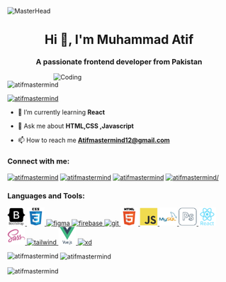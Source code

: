 ![MasterHead](https://i.pinimg.com/originals/0f/25/e4/0f25e4668c1c7740b5ed41835339d67f.gif)


<h1 align="center">Hi 👋, I'm Muhammad Atif</h1>
<h3 align="center">A passionate frontend developer from Pakistan</h3>

<img align="right" alt="Coding" width="400" src="https://img.freepik.com/free-vector/coding-concept-illustration_114360-1155.jpg?size=338&ext=jpg&ga=GA1.1.1700460183.1708473600&semt=ais">

<p align="left"> <img src="https://komarev.com/ghpvc/?username=atifmastermind&label=Profile%20views&color=0e75b6&style=flat" alt="atifmastermind" /> </p>

<p align="left"> <a href="https://twitter.com/atifmastermind" target="blank"><img src="https://img.shields.io/twitter/follow/atifmastermind?logo=twitter&style=for-the-badge" alt="atifmastermind" /></a> </p>

- 🌱 I’m currently learning **React**

- 💬 Ask me about **HTML,CSS ,Javascript**

- 📫 How to reach me **Atifmastermind12@gmail.com**

<h3 align="left">Connect with me:</h3>
<p align="left">
<a href="https://codepen.io/atifmastermind" target="blank"><img align="center" src="https://raw.githubusercontent.com/rahuldkjain/github-profile-readme-generator/master/src/images/icons/Social/codepen.svg" alt="atifmastermind" height="30" width="40" /></a>
<a href="https://twitter.com/atifmastermind" target="blank"><img align="center" src="https://raw.githubusercontent.com/rahuldkjain/github-profile-readme-generator/master/src/images/icons/Social/twitter.svg" alt="atifmastermind" height="30" width="40" /></a>
<a href="https://linkedin.com/in/atifmastermind" target="blank"><img align="center" src="https://raw.githubusercontent.com/rahuldkjain/github-profile-readme-generator/master/src/images/icons/Social/linked-in-alt.svg" alt="atifmastermind" height="30" width="40" /></a>
<a href="https://instagram.com/atifmastermind/" target="blank"><img align="center" src="https://raw.githubusercontent.com/rahuldkjain/github-profile-readme-generator/master/src/images/icons/Social/instagram.svg" alt="atifmastermind/" height="30" width="40" /></a>
</p>

<h3 align="left">Languages and Tools:</h3>
<p align="left"> <a href="https://getbootstrap.com" target="_blank" rel="noreferrer"> <img src="https://raw.githubusercontent.com/devicons/devicon/master/icons/bootstrap/bootstrap-plain-wordmark.svg" alt="bootstrap" width="40" height="40"/> </a> <a href="https://www.w3schools.com/css/" target="_blank" rel="noreferrer"> <img src="https://raw.githubusercontent.com/devicons/devicon/master/icons/css3/css3-original-wordmark.svg" alt="css3" width="40" height="40"/> </a> <a href="https://www.figma.com/" target="_blank" rel="noreferrer"> <img src="https://www.vectorlogo.zone/logos/figma/figma-icon.svg" alt="figma" width="40" height="40"/> </a> <a href="https://firebase.google.com/" target="_blank" rel="noreferrer"> <img src="https://www.vectorlogo.zone/logos/firebase/firebase-icon.svg" alt="firebase" width="40" height="40"/> </a> <a href="https://git-scm.com/" target="_blank" rel="noreferrer"> <img src="https://www.vectorlogo.zone/logos/git-scm/git-scm-icon.svg" alt="git" width="40" height="40"/> </a> <a href="https://www.w3.org/html/" target="_blank" rel="noreferrer"> <img src="https://raw.githubusercontent.com/devicons/devicon/master/icons/html5/html5-original-wordmark.svg" alt="html5" width="40" height="40"/> </a> <a href="https://developer.mozilla.org/en-US/docs/Web/JavaScript" target="_blank" rel="noreferrer"> <img src="https://raw.githubusercontent.com/devicons/devicon/master/icons/javascript/javascript-original.svg" alt="javascript" width="40" height="40"/> </a> <a href="https://www.mysql.com/" target="_blank" rel="noreferrer"> <img src="https://raw.githubusercontent.com/devicons/devicon/master/icons/mysql/mysql-original-wordmark.svg" alt="mysql" width="40" height="40"/> </a> <a href="https://www.photoshop.com/en" target="_blank" rel="noreferrer"> <img src="https://raw.githubusercontent.com/devicons/devicon/master/icons/photoshop/photoshop-line.svg" alt="photoshop" width="40" height="40"/> </a> <a href="https://reactjs.org/" target="_blank" rel="noreferrer"> <img src="https://raw.githubusercontent.com/devicons/devicon/master/icons/react/react-original-wordmark.svg" alt="react" width="40" height="40"/> </a> <a href="https://sass-lang.com" target="_blank" rel="noreferrer"> <img src="https://raw.githubusercontent.com/devicons/devicon/master/icons/sass/sass-original.svg" alt="sass" width="40" height="40"/> </a> <a href="https://tailwindcss.com/" target="_blank" rel="noreferrer"> <img src="https://www.vectorlogo.zone/logos/tailwindcss/tailwindcss-icon.svg" alt="tailwind" width="40" height="40"/> </a> <a href="https://vuejs.org/" target="_blank" rel="noreferrer"> <img src="https://raw.githubusercontent.com/devicons/devicon/master/icons/vuejs/vuejs-original-wordmark.svg" alt="vuejs" width="40" height="40"/> </a> <a href="https://www.adobe.com/products/xd.html" target="_blank" rel="noreferrer"> <img src="https://cdn.worldvectorlogo.com/logos/adobe-xd.svg" alt="xd" width="40" height="40"/> </a> </p>

<p><img align="left" src="https://github-readme-stats.vercel.app/api/top-langs?username=atifmastermind&show_icons=true&locale=en&layout=compact" alt="atifmastermind" /></p>

<p>&nbsp;<img align="center" src="https://github-readme-stats.vercel.app/api?username=atifmastermind&show_icons=true&locale=en" alt="atifmastermind" /></p>

<p><img align="center" src="https://github-readme-streak-stats.herokuapp.com/?user=atifmastermind&" alt="atifmastermind" /></p>

